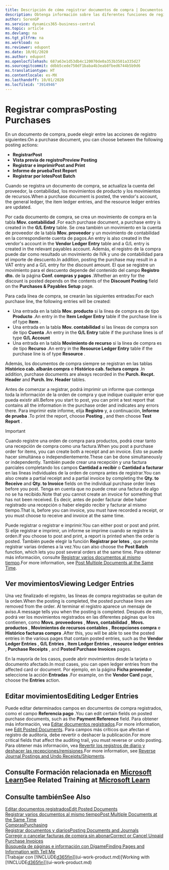 ```yaml
---
title: Descripción de cómo registrar documentos de compra | Documentos de Microsoft
description: Obtenga información sobre las diferentes funciones de registro para registrar documentos de compra y cómo puede actualizar los documentos registrados.
author: SorenGP
ms.service: dynamics365-business-central
ms.topic: article
ms.devlang: na
ms.tgt_pltfrm: na
ms.workload: na
ms.reviewer: edupont
ms.date: 10/01/2020
ms.author: edupont
ms.openlocfilehash: 687a63e1d53db4c120070de0a353b3501a335d27
ms.sourcegitcommit: ddbb5cede750df1baba4b3eab8fbed6744b5b9d6
ms.translationtype: HT
ms.contentlocale: es-MX
ms.lasthandoff: 10/01/2020
ms.locfileid: "3914946"
---
```

# <a name="posting-purchases"></a><span data-ttu-id="4d680-103">Registrar compras</span><span class="sxs-lookup"><span data-stu-id="4d680-103">Posting Purchases</span></span>
<span data-ttu-id="4d680-104">En un documento de compra, puede elegir entre las acciones de registro siguientes:</span><span class="sxs-lookup"><span data-stu-id="4d680-104">On a purchase document, you can choose between the following posting actions:</span></span>

* <span data-ttu-id="4d680-105">**Registrar**</span><span class="sxs-lookup"><span data-stu-id="4d680-105">**Post**</span></span>
* <span data-ttu-id="4d680-106">**Vista previa de registro**</span><span class="sxs-lookup"><span data-stu-id="4d680-106">**Preview Posting**</span></span>
* <span data-ttu-id="4d680-107">**Registrar e imprimir**</span><span class="sxs-lookup"><span data-stu-id="4d680-107">**Post and Print**</span></span>
* <span data-ttu-id="4d680-108">**Informe de prueba**</span><span class="sxs-lookup"><span data-stu-id="4d680-108">**Test Report**</span></span>
* <span data-ttu-id="4d680-109">**Registrar por lotes**</span><span class="sxs-lookup"><span data-stu-id="4d680-109">**Post Batch**</span></span>

<span data-ttu-id="4d680-110">Cuando se registra un documento de compra, se actualiza la cuenta del proveedor, la contabilidad, los movimientos de producto y los movimientos de recursos.</span><span class="sxs-lookup"><span data-stu-id="4d680-110">When a purchase document is posted, the vendor's account, the general ledger, the item ledger entries, and the resource ledger entries  are updated.</span></span>

<span data-ttu-id="4d680-111">Por cada documento de compra, se crea un movimiento de compra en la tabla **Mov. contabilidad** .</span><span class="sxs-lookup"><span data-stu-id="4d680-111">For each purchase document, a purchase entry is created in the **G/L Entry** table.</span></span> <span data-ttu-id="4d680-112">Se crea también un movimiento en la cuenta de proveedor de la tabla **Mov. proveedor** y un movimiento de contabilidad en la correspondiente cuenta de pagos.</span><span class="sxs-lookup"><span data-stu-id="4d680-112">An entry is also created in the vendor's account in the **Vendor Ledger Entry** table and a G/L entry is created in the relevant payables account.</span></span> <span data-ttu-id="4d680-113">Además, el registro de la compra puede dar como resultado un movimiento de IVA y uno de contabilidad para el importe de descuento.</span><span class="sxs-lookup"><span data-stu-id="4d680-113">In addition, posting the purchase may result in a VAT entry and a G/L entry for the discount amount.</span></span> <span data-ttu-id="4d680-114">El que se registre un movimiento para el descuento depende del contenido del campo **Registro dto.** de la página **Conf. compras y pagos** .</span><span class="sxs-lookup"><span data-stu-id="4d680-114">Whether an entry for the discount is posted depends on the contents of the **Discount Posting** field on the **Purchases & Payables Setup** page.</span></span>

<span data-ttu-id="4d680-115">Para cada línea de compra, se crearán las siguientes entradas:</span><span class="sxs-lookup"><span data-stu-id="4d680-115">For each purchase line, the following entries will be created:</span></span>
- <span data-ttu-id="4d680-116">Una entrada en la tabla **Mov. producto** si la línea de compra es de tipo **Producto** .</span><span class="sxs-lookup"><span data-stu-id="4d680-116">An entry in the **Item Ledger Entry** table if the purchase line is of type **Item** .</span></span>
- <span data-ttu-id="4d680-117">Una entrada en la tabla **Mov. contabilidad** si las líneas de compra son de tipo **Cuenta** .</span><span class="sxs-lookup"><span data-stu-id="4d680-117">An entry in the **G/L Entry** table if the purchase lines is of type **G/L Account**</span></span>
- <span data-ttu-id="4d680-118">Una entrada en la tabla **Movimiento de recurso** si la línea de compra es de tipo **Recurso** .</span><span class="sxs-lookup"><span data-stu-id="4d680-118">An entry in the **Resource Ledger Entry** table if the purchase line is of type **Resource** .</span></span>

<span data-ttu-id="4d680-119">Además, los documentos de compra siempre se registran en las tablas **Histórico cab. albarán compra** e **Histórico cab. factura compra** .</span><span class="sxs-lookup"><span data-stu-id="4d680-119">In addition, purchase documents are always recorded in the **Purch. Recpt. Header** and **Purch. Inv. Header** tables.</span></span>

<span data-ttu-id="4d680-120">Antes de comenzar a registrar, podrá imprimir un informe que contenga toda la información de la orden de compra y que indique cualquier error que pueda existir allí.</span><span class="sxs-lookup"><span data-stu-id="4d680-120">Before you start to post, you can print a test report that contains all the information in the purchase order and indicates any errors there.</span></span> <span data-ttu-id="4d680-121">Para imprimir este informe, elija **Registro** y, a continuación, **Informe de prueba** .</span><span class="sxs-lookup"><span data-stu-id="4d680-121">To print the report, choose **Posting** , and then choose **Test Report** .</span></span>

> [!IMPORTANT]  
>   <span data-ttu-id="4d680-122">Cuando registre una orden de compra para productos, podrá crear tanto una recepción de compra como una factura.</span><span class="sxs-lookup"><span data-stu-id="4d680-122">When you post a purchase order for items, you can create both a receipt and an invoice.</span></span> <span data-ttu-id="4d680-123">Esto se puede hacer simultánea o independientemente.</span><span class="sxs-lookup"><span data-stu-id="4d680-123">These can be done simultaneously or independently.</span></span> <span data-ttu-id="4d680-124">También puede crear una recepción y una factura parciales completando los campos **Cantidad a recibir** o **Cantidad a facturar** en las líneas individuales de la orden de compra antes de registrar.</span><span class="sxs-lookup"><span data-stu-id="4d680-124">You can also create a partial receipt and a partial invoice by completing the **Qty. to Receive** and **Qty. to Invoice** fields on the individual purchase order lines before you post.</span></span> <span data-ttu-id="4d680-125">Tenga en cuenta que no puede crear una factura de algo no se ha recibido.</span><span class="sxs-lookup"><span data-stu-id="4d680-125">Note that you cannot create an invoice for something that has not been received.</span></span> <span data-ttu-id="4d680-126">Es decir, antes de poder facturar debe haber registrado una recepción o haber elegido recibir y facturar al mismo tiempo.</span><span class="sxs-lookup"><span data-stu-id="4d680-126">That is, before you can invoice, you must have recorded a receipt, or you must choose to receive and invoice at the same time.</span></span>

<span data-ttu-id="4d680-127">Puede registrar o registrar e imprimir.</span><span class="sxs-lookup"><span data-stu-id="4d680-127">You can either post or post and print.</span></span> <span data-ttu-id="4d680-128">Si elije registrar e imprimir, un informe se imprime cuando se registre la orden.</span><span class="sxs-lookup"><span data-stu-id="4d680-128">If you choose to post and print, a report is printed when the order is posted.</span></span> <span data-ttu-id="4d680-129">También puede elegir la función **Registrar por lotes** , que permite registrar varias órdenes a la vez.</span><span class="sxs-lookup"><span data-stu-id="4d680-129">You can also choose the **Post Batch** function, which lets you post several orders at the same time.</span></span> <span data-ttu-id="4d680-130">Para obtener más información, consulte [Registrar varios documentos al mismo tiempo](ui-batch-posting.md).</span><span class="sxs-lookup"><span data-stu-id="4d680-130">For more information, see [Post Multiple Documents at the Same Time](ui-batch-posting.md).</span></span>

## <a name="viewing-ledger-entries"></a><span data-ttu-id="4d680-131">Ver movimientos</span><span class="sxs-lookup"><span data-stu-id="4d680-131">Viewing Ledger Entries</span></span>
<span data-ttu-id="4d680-132">Una vez finalizado el registro, las líneas de compra registradas se quitan de la orden.</span><span class="sxs-lookup"><span data-stu-id="4d680-132">When the posting is completed, the posted purchase lines are removed from the order.</span></span> <span data-ttu-id="4d680-133">Al terminar el registro aparece un mensaje de aviso.</span><span class="sxs-lookup"><span data-stu-id="4d680-133">A message tells you when the posting is completed.</span></span> <span data-ttu-id="4d680-134">Después de esto, podrá ver los movimientos registrados en las diferentes páginas que los contienen, como **Movs. proveedores** , **Movs, contabilidad** , **Movs. productos** , **Movimientos de recursos contables** , **Recepciones compra** e **Histórico facturas compra** .</span><span class="sxs-lookup"><span data-stu-id="4d680-134">After this, you will be able to see the posted entries in the various pages that contain posted entries, such as the **Vendor Ledger Entries** , **G/L Entries** , **Item Ledger Entries** , **resource ledger entries** , **Purchase Receipts** , and **Posted Purchase Invoices** pages.</span></span>

<span data-ttu-id="4d680-135">En la mayoría de los casos, puede abrir movimientos desde la tarjeta o documento afectado.</span><span class="sxs-lookup"><span data-stu-id="4d680-135">In most cases, you can open ledger entries from the affected card or document.</span></span> <span data-ttu-id="4d680-136">Por ejemplo, en la página **Ficha proveedor** , seleccione la acción **Entradas** .</span><span class="sxs-lookup"><span data-stu-id="4d680-136">For example, on the **Vendor Card** page, choose the **Entries** action.</span></span>

## <a name="editing-ledger-entries"></a><span data-ttu-id="4d680-137">Editar movimientos</span><span class="sxs-lookup"><span data-stu-id="4d680-137">Editing Ledger Entries</span></span>
<span data-ttu-id="4d680-138">Puede editar determinados campos en documentos de compra registrados, como el campo **Referencia pago** .</span><span class="sxs-lookup"><span data-stu-id="4d680-138">You can edit certain fields on posted purchase documents, such as the **Payment Reference** field.</span></span> <span data-ttu-id="4d680-139">Para obtener más información, vea [Editar documentos registrados](across-edit-posted-document.md).</span><span class="sxs-lookup"><span data-stu-id="4d680-139">For more information, see [Edit Posted Documents](across-edit-posted-document.md).</span></span> <span data-ttu-id="4d680-140">Para campos más críticos que afectan el registro de auditoría, debe revertir o deshacer la publicación.</span><span class="sxs-lookup"><span data-stu-id="4d680-140">For more critical fields that affect the auditing trail, you must reverse or undo posting.</span></span> <span data-ttu-id="4d680-141">Para obtener más información, vea [Revertir los registros de diario y deshacer las recepciones/remisiones](finance-how-reverse-journal-posting.md).</span><span class="sxs-lookup"><span data-stu-id="4d680-141">For more information, see [Reverse Journal Postings and Undo Receipts/Shipments](finance-how-reverse-journal-posting.md).</span></span>

## <a name="see-related-training-at-microsoft-learn"></a><span data-ttu-id="4d680-142">Consulte Formación relacionada en [Microsoft Learn](/learn/modules/receive-invoice-dynamics-d365-business-central/index)</span><span class="sxs-lookup"><span data-stu-id="4d680-142">See Related Training at [Microsoft Learn](/learn/modules/receive-invoice-dynamics-d365-business-central/index)</span></span>

## <a name="see-also"></a><span data-ttu-id="4d680-143">Consulte también</span><span class="sxs-lookup"><span data-stu-id="4d680-143">See Also</span></span>
[<span data-ttu-id="4d680-144">Editar documentos registrados</span><span class="sxs-lookup"><span data-stu-id="4d680-144">Edit Posted Documents</span></span>](across-edit-posted-document.md)  
[<span data-ttu-id="4d680-145">Registrar varios documentos al mismo tiempo</span><span class="sxs-lookup"><span data-stu-id="4d680-145">Post Multiple Documents at the Same Time</span></span>](ui-batch-posting.md)  
[<span data-ttu-id="4d680-146">Compras</span><span class="sxs-lookup"><span data-stu-id="4d680-146">Purchasing</span></span>](purchasing-manage-purchasing.md)  
[<span data-ttu-id="4d680-147">Registrar documentos y diarios</span><span class="sxs-lookup"><span data-stu-id="4d680-147">Posting Documents and Journals</span></span>](ui-post-documents-journals.md)  
[<span data-ttu-id="4d680-148">Corregir o cancelar facturas de compra sin abonar</span><span class="sxs-lookup"><span data-stu-id="4d680-148">Correct or Cancel Unpaid Purchase Invoices</span></span>](purchasing-how-correct-cancel-unpaid-purchase-invoices.md)  
[<span data-ttu-id="4d680-149">Búsqueda de páginas e información con Dígame</span><span class="sxs-lookup"><span data-stu-id="4d680-149">Finding Pages and Information with Tell Me</span></span>](ui-search.md)  
<span data-ttu-id="4d680-150">[Trabajar con [!INCLUDE[d365fin](includes/d365fin_md.md)]](ui-work-product.md)</span><span class="sxs-lookup"><span data-stu-id="4d680-150">[Working with [!INCLUDE[d365fin](includes/d365fin_md.md)]](ui-work-product.md)</span></span>
